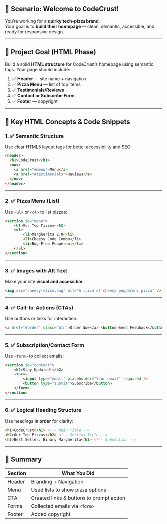 ## 🍕 Scenario: Welcome to CodeCrust!

You’re working for a **quirky tech-pizza brand**.  
Your goal is to **build their homepage** — clean, semantic, accessible, and ready for responsive design.

---

## 🎯 Project Goal (HTML Phase)

Build a solid **HTML structure** for CodeCrust’s homepage using semantic tags. Your page should include:

1. ✅ **Header** — site name + navigation
2. ✅ **Pizza Menu** — list of top items
3. ✅ **Testimonials/Reviews**
4. ✅ **Contact or Subscribe Form**
5. ✅ **Footer** — copyright

---

## 🔑 Key HTML Concepts & Code Snippets

### 1. ✅ Semantic Structure

Use clear HTML5 layout tags for better accessibility and SEO:

```html
<header> 
  <h1>CodeCrust</h1> 
  <nav> 
    <a href="#menu">Menu</a> 
    <a href="#testimonials">Reviews</a> 
  </nav> 
</header>
```

---

### 2. ✅ Pizza Menu (List)

Use `<ul>` or `<ol>` to list pizzas:

```html
<section id="menu">   
	<h2>Our Top Pizzas</h2>   
	<ul>     
		<li>Margherita 2.0</li>     
		<li>Cheesy Code Combo</li>     
		<li>Bug-Free Pepperoni</li>   
	</ul> 
</section>
```

---

### 3. ✅ Images with Alt Text

Make your site **visual and accessible**:

```html
<img src="cheesy-slice.png" alt="A slice of cheesy pepperoni pizza" />
```

---

### 4. ✅ Call-to-Actions (CTAs)

Use buttons or links for interaction:

```html
<a href="#order" class="btn">Order Now</a> <button>Send Feedback</button>
```

---

### 5. ✅ Subscription/Contact Form

Use `<form>` to collect emails:

```html
<section id="contact">   
	<h2>Stay Updated!</h2>   
	<form>     
		<input type="email" placeholder="Your email" required />
		<button type="submit">Subscribe</button>   
	</form> 
</section>
```

---

### 6. ✅ Logical Heading Structure

Use headings **in order** for clarity:

```html
<h1>CodeCrust</h1> <!-- Main Title -->
<h2>Our Top Pizzas</h2> <!-- Section Title -->
<h3>Best Seller: Binary Margherita</h3> <!-- Subsection -->
```


---

## 📝 Summary

| Section | What You Did                             |
| ------- | ---------------------------------------- |
| Header  | Branding + Navigation                    |
| Menu    | Used lists to show pizza options         |
| CTA     | Created links & buttons to prompt action |
| Forms   | Collected emails via `<form>`            |
| Footer  | Added copyright                          |